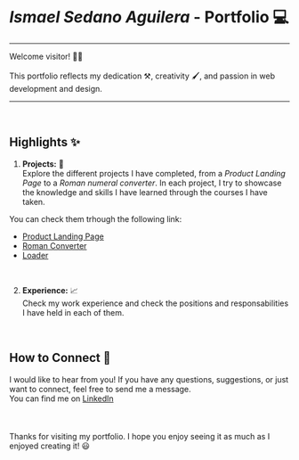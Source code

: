 # *Ismael Sedano Aguilera* - Portfolio 💻
---
Welcome visitor! 👋🏼 
<br></br>
This portfolio reflects my dedication ⚒, creativity 🖌, and passion in web development and design.

---
</br>

## Highlights ✨

1. **Projects:** 🚀</br>
Explore the different projects I have completed, from a *Product Landing Page* to a *Roman numeral converter*.
In each project, I try to showcase the knowledge and skills I have learned through the courses I have taken.

You can check them trhough the following link:

- [Product Landing Page](https://github.com/Leams14/Product-Landing-Page)
- [Roman Converter](https://github.com/Leams14/Roman-Converter)
- [Loader](https://github.com/Leams14/Loader)
  
</br>

2. **Experience:** 📈</br>
Check my work experience and check the positions and responsabilities I have held in each of them.

</br>

## How to Connect 🔗
I would like to hear from you! If you have any questions, suggestions, or just want to connect, feel free to send me a message.</br>
You can find me on [LinkedIn](https://www.linkedin.com/in/ismaelsedano/)
<br></br>
<br></br>
Thanks for visiting my portfolio. I hope you enjoy seeing it as much as I enjoyed creating it! 😃

